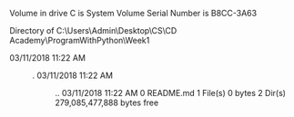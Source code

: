  Volume in drive C is System
 Volume Serial Number is B8CC-3A63

 Directory of C:\Users\Admin\Desktop\CS\CD Academy\ProgramWithPython\Week1

03/11/2018  11:22 AM    <DIR>          .
03/11/2018  11:22 AM    <DIR>          ..
03/11/2018  11:22 AM                 0 README.md
               1 File(s)              0 bytes
               2 Dir(s)  279,085,477,888 bytes free
